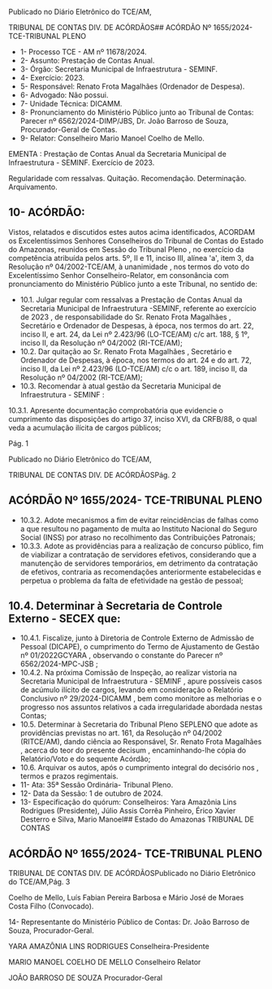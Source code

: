 Publicado  no  Diário  Eletrônico do TCE/AM,

TRIBUNAL DE CONTAS DIV. DE ACÓRDÃOS## ACÓRDÃO Nº 1655/2024- TCE-TRIBUNAL PLENO

- 1- Processo TCE - AM nº 11678/2024.
- 2- Assunto: Prestação de Contas Anual.
- 3- Órgão: Secretaria Municipal de Infraestrutura - SEMINF.
- 4- Exercício: 2023.
- 5- Responsável: Renato Frota Magalhães (Ordenador de Despesa).
- 6- Advogado: Não possui.
- 7- Unidade Técnica: DICAMM.
- 8- Pronunciamento  do  Ministério  Público  junto  ao  Tribunal  de  Contas: Parecer  nº 6562/2024-DIMP/JBS, Dr. João Barroso de Souza, Procurador-Geral de Contas.
- 9- Relator: Conselheiro Mario Manoel Coelho de Mello.

EMENTA : Prestação de Contas Anual da Secretaria Municipal de Infraestrutura - SEMINF. Exercício de 2023.

Regularidade com ressalvas. Quitação. Recomendação. Determinação. Arquivamento.

## 10-  ACÓRDÃO:

Vistos, relatados e discutidos estes autos acima identificados, ACORDAM os Excelentíssimos Senhores Conselheiros do Tribunal de Contas do Estado do Amazonas, reunidos em Sessão do Tribunal Pleno , no exercício da competência atribuída pelos arts. 5º, II e 11, inciso III, alínea 'a', item 3, da Resolução  nº  04/2002-TCE/AM, à unanimidade , nos  termos  do  voto  do  Excelentíssimo  Senhor  Conselheiro-Relator, em consonância com pronunciamento do Ministério Público junto a este Tribunal, no sentido de:

- 10.1. Julgar  regular  com  ressalvas a  Prestação  de  Contas  Anual  da Secretaria Municipal de Infraestrutura -SEMINF, referente ao exercício de 2023 , de responsabilidade do Sr. Renato  Frota Magalhães , Secretário  e  Ordenador  de  Despesas,  à  época,  nos termos do art. 22, inciso II, e art. 24, da Lei nº 2.423/96 (LO-TCE/AM) c/c art. 188, § 1º, inciso II, da Resolução nº 04/2002 (RI-TCE/AM);
- 10.2. Dar quitação ao Sr. Renato Frota Magalhães , Secretário e Ordenador de Despesas, à época, nos termos do art. 24 e do art. 72, inciso II, da Lei nº 2.423/96 (LO-TCE/AM) c/c o art. 189, inciso II, da Resolução nº 04/2002 (RI-TCE/AM);
- 10.3. Recomendar à atual gestão da Secretaria Municipal de Infraestrutura - SEMINF :

10.3.1. Apresente documentação comprobatória que evidencie o cumprimento  das  disposições  do  artigo  37,  inciso  XVI, da CRFB/88, o qual veda a acumulação ilícita de cargos públicos;

Pág. 1

Publicado  no  Diário  Eletrônico do TCE/AM,

TRIBUNAL DE CONTAS DIV. DE ACÓRDÃOSPág. 2

## ACÓRDÃO Nº 1655/2024- TCE-TRIBUNAL PLENO

- 10.3.2. Adote  mecanismos  a  fim  de  evitar  reincidências  de falhas como a que resultou no pagamento de multa ao Instituto Nacional do Seguro Social (INSS) por atraso no recolhimento das Contribuições Patronais;
- 10.3.3. Adote  as  providências  para  a  realização  de  concurso público,  fim  de  viabilizar  a  contratação  de  servidores efetivos, considerando que a manutenção de servidores temporários, em detrimento da contratação de efetivos, contraria as recomendações anteriormente estabelecidas e perpetua o problema da falta de efetividade na gestão de pessoal;

## 10.4. Determinar à Secretaria de Controle Externo - SECEX que:

- 10.4.1. Fiscalize, junto à Diretoria de Controle Externo de Admissão  de  Pessoal  (DICAPE),  o  cumprimento  do Termo de Ajustamento de Gestão nº 01/2022GCYARA , observando o constante do Parecer nº 6562/2024-MPC-JSB ;
- 10.4.2. Na próxima Comissão de Inspeção,  ao  realizar  vistoria na Secretaria  Municipal  de  Infraestrutura  -  SEMINF , apure  possíveis  casos  de  acúmulo  ilícito  de  cargos, levando  em  consideração  o Relatório  Conclusivo  nº 29/2024-DICAMM , bem como monitore as melhorias e o progresso  nos  assuntos  relativos  a  cada  irregularidade abordada nestas Contas;
- 10.5. Determinar à Secretaria do Tribunal Pleno SEPLENO que adote as providências  previstas  no  art.  161,  da  Resolução  nº  04/2002  (RITCE/AM), dando ciência ao Responsável, Sr. Renato Frota Magalhães ,  acerca  do  teor  do  presente decisum ,  encaminhando-lhe cópia do Relatório/Voto e do sequente Acórdão;
- 10.6. Arquivar os  autos,  após  o  cumprimento  integral  do  decisório   nos , termos e prazos regimentais.
- 11-  Ata: 35ª Sessão Ordinária- Tribunal Pleno.
- 12-  Data da Sessão: 1 de outubro de 2024.
- 13-  Especificação do quórum: Conselheiros: Yara Amazônia Lins Rodrigues (Presidente), Júlio Assis Corrêa Pinheiro, Érico Xavier Desterro e Silva, Mario Manoel## Estado do Amazonas TRIBUNAL DE CONTAS

## ACÓRDÃO Nº 1655/2024- TCE-TRIBUNAL PLENO

TRIBUNAL DE CONTAS DIV. DE ACÓRDÃOSPublicado  no  Diário  Eletrônico do TCE/AM,Pág. 3

Coelho de Mello,  Luís  Fabian  Pereira  Barbosa  e  Mário  José  de  Moraes  Costa  Filho (Convocado).

14-  Representante  do  Ministério  Público  de  Contas: Dr.  João  Barroso  de  Souza, Procurador-Geral.

YARA AMAZÔNIA LINS RODRIGUES Conselheira-Presidente

MARIO MANOEL COELHO DE MELLO Conselheiro Relator

JOÃO BARROSO DE SOUZA Procurador-Geral